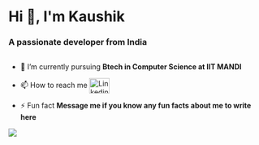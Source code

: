 <h1 align="left">Hi 👋, I'm Kaushik</h1>
<h3 align="left">A passionate developer from India</h3>




<p align="center"> <a href="https://twitter.com/" target="blank"><img src="https://img.shields.io/twitter/follow/?logo=twitter&style=for-the-badge" alt="" /></a> </p>

- 🌱 I’m currently pursuing **Btech in Computer Science at IIT MANDI**

- 📫 How to reach me <a href="https://www.linkedin.com/in/kaushik-vishwakarma-103b20223/" target="blank"><img align="center" src="https://raw.githubusercontent.com/rahuldkjain/github-profile-readme-generator/master/src/images/icons/Social/linked-in-alt.svg" alt="Linkedin" height="30" width="40" /></a>


- ⚡ Fun fact **Message me if you know any fun facts about me to write here**




<div>
<p><img align="center" src="https://github-readme-stats.vercel.app/api?username=Kaushik1216&&show_icons=true&title_color=ffffff&icon_color=bb2acf&text_color=daf7dc&bg_color=151515" /></p></div>


